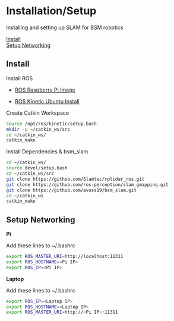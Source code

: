 # Installation/Setup

Installing and setting up SLAM for BSM robotics

[Install](#install) <br>
[Setup Networking](#setup-networking)

## Install

Install ROS

- [ROS Raspberry Pi Image](https://downloads.ubiquityrobotics.com/pi.html)

- [ROS Kinetic Ubuntu Install](http://wiki.ros.org/kinetic/Installation)

Create Catkin Workspace

```bash
source /opt/ros/kinetic/setup.bash
mkdir -p ~/catkin_ws/src
cd ~/catkin_ws/
catkin_make
```

Install Dependencies & bsm_slam

```bash
cd ~/catkin_ws/
source devel/setup.bash
cd ~/catkin_ws/src
git clone https://github.com/Slamtec/rplidar_ros.git
git clone https://github.com/ros-perception/slam_gmapping.git
git clone https://github.com/avoss19/bsm_slam.git
cd ~/catkin_ws
catkin_make
```

## Setup Networking

**Pi**

Add these lines to ~/.bashrc

```bash
export ROS_MASTER_URI=http://localhost:11311
export ROS_HOSTNAME=<Pi IP>
export ROS_IP=<Pi IP>
```

**Laptop**

Add these lines to ~/.bashrc

```bash
export ROS_IP=<Laptop IP>
export ROS_HOSTNAME=<Laptop IP>
export ROS_MASTER_URI=http://<Pi IP>:11311
```
